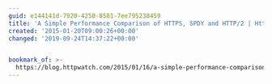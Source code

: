 ```yaml
---
guid: e144141d-7920-4250-8581-7ee795238459
title: 'A Simple Performance Comparison of HTTPS, SPDY and HTTP/2 | HttpWatch Blog'
created: '2015-01-20T09:00:26+00:00'
changed: '2019-09-24T14:37:22+00:00'


bookmark_of: >-
  https://blog.httpwatch.com/2015/01/16/a-simple-performance-comparison-of-https-spdy-and-http2/
---
```




